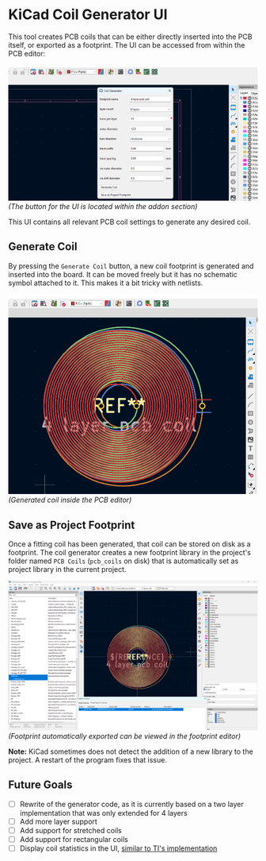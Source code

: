 # KiCad Coil Generator UI

This tool creates PCB coils that can be either directly inserted into the PCB itself, or exported as a footprint. The UI can be accessed from within the PCB editor:

![the coild generator UI](assets/ui.png)
_(The button for the UI is located within the addon section)_

This UI contains all relevant PCB coil settings to generate any desired coil.

## Generate Coil

By pressing the `Generate Coil` button, a new coil footprint is generated and inserted into the board. It can be moved freely but it has no schematic symbol attached to it. This makes it a bit tricky with netlists.

![generated coil](assets/pcb_editor.png)
_(Generated coil inside the PCB editor)_

## Save as Project Footprint

Once a fitting coil has been generated, that coil can be stored on disk as a footprint. The coil generator creates a new footprint library in the project's folder named `PCB Coils` (`pcb_coils` on disk) that is automatically set as project library in the current project.

![](assets/as_footprint.png)
_(Footprint automatically exported can be viewed in the footprint editor)_

**Note:** KiCad sometimes does not detect the addition of a new library to the project. A restart of the program fixes that issue.

## Future Goals

- [ ] Rewrite of the generator code, as it is currently based on a two layer implementation that was only extended for 4 layers
- [ ] Add more layer support
- [ ] Add support for stretched coils
- [ ] Add support for rectangular coils
- [ ] Display coil statistics in the UI, [similar to TI's implementation](https://webench.ti.com/wb5/LDC)